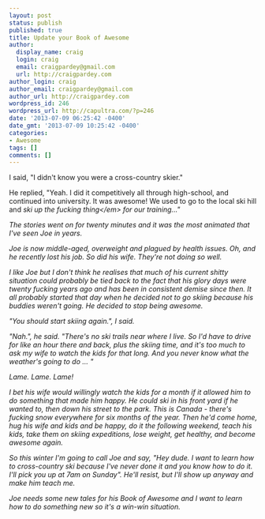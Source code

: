 ```yaml
---
layout: post
status: publish
published: true
title: Update your Book of Awesome
author:
  display_name: craig
  login: craig
  email: craigpardey@gmail.com
  url: http://craigpardey.com
author_login: craig
author_email: craigpardey@gmail.com
author_url: http://craigpardey.com
wordpress_id: 246
wordpress_url: http://capultra.com/?p=246
date: '2013-07-09 06:25:42 -0400'
date_gmt: '2013-07-09 10:25:42 -0400'
categories:
- Awesome
tags: []
comments: []
---
```

<p>I said, "I didn't know you were a cross-country skier."</p>
<p>He replied, "Yeah. I did it competitively all through high-school, and continued into university.  It was awesome!  We used to go to the local ski hill and <em>ski up the fucking thing<&#47;em> for our training..."</p>
<p>The stories went on for twenty minutes and it was the most animated that I've seen Joe in years.</p>
<p>Joe is now middle-aged, overweight and plagued by health issues. Oh, and he recently lost his job. So did his wife. They're not doing so well.</p>
<p>I like Joe but I don't think he realises that much of his current shitty situation could probably be tied back to the fact that his glory days were twenty fucking years ago and has been in consistent demise since then.  It all probably started that day when he decided not to go skiing because his buddies weren't going. He decided to stop being awesome.</p>
<p>"You should start skiing again.", I said.</p>
<p>"Nah.", he said. "There's no ski trails near where I live. So I'd have to drive for like an hour there and back, plus the skiing time, and it's too much to ask my wife to watch the kids for that long. And you never know what the weather's going to do ... "</p>
<p>Lame. Lame. Lame!</p>
<p>I bet his wife would willingly watch the kids for a month if it allowed him to do something that made him happy. He could ski in his front yard if he wanted to, then down his street to the park. This is Canada - there's fucking snow everywhere for six months of the year. Then he'd come home, hug his wife and kids and be happy, do it the following weekend, teach his kids, take them on skiing expeditions, lose weight, get healthy, and become awesome again.</p>
<p>So this winter I'm going to call Joe and say, "Hey dude. I want to learn how to cross-country ski because I've never done it and you know how to do it. I'll pick you up at 7am on Sunday". He'll resist, but I'll show up anyway and make him teach me.</p>
<p>Joe needs some new tales for his Book of Awesome and I want to learn how to do something new so it's a win-win situation.</p>
